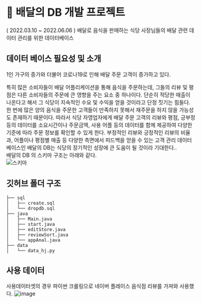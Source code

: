 # 🍕 배달의 DB 개발 프로젝트

( 2022.03.10 ~ 2022.06.06 )
배달로 음식을 판매하는 식당 사장님들의 배달 관련 데이터 관리를 위한 데이터베이스 <br>

## 데이터 베이스 필요성 및 소개
1인 가구의 증가와 더불어 코로나19로 인해 배달 주문 고객이 증가하고 있다. <br>
 
특히 많은 소비자들이 배달 어플리케이션을 통해 음식을 주문하는데, 그들의 리뷰 및 평점은 다른 소비자들의 주문에 큰 영향을 주는 요소 중 하나이다. 
단순히 적당한 매출이 나온다고 해서 그 식당이 지속적인 수요 및 수익을 얻을 것이라고  단정 짓기는 힘들다. 한 번에 많은 양의 음식을 주문한 고객들이 만족하지 못해서  재주문을 하지  않을 가능성도 존재하기 때문이다. 따라서 식당 자영업자에게 배달 주문 고객의 리뷰와 평점, 긍부정 등의 데이터를 소요시간이나 주문금액, 사용 어플 등의 데이터를 함께 제공하여 다양한 기준에 따라 주문 정보를 확인할 수 있게 한다.  부정적인 리뷰와 긍정적인 리뷰의 비율과, 어플이나 평점별 매출 등 다양한 측면에서 피드백을 얻을 수 있는 고객 관리 데이터베이스인 배달의 DB는 식당의 장기적인 성장에 큰 도움이 될 것이라 기대한다..<br>
배달의 DB 의 스키마 구조는 아래와 같다.<br>
![스키마](https://user-images.githubusercontent.com/79091824/172760761-54fae1b5-1adf-4260-80a8-4977200c8cb2.PNG)

## 깃허브 폴더 구조

```DBDBdeep
├── sql
│   ├── create.sql
│   └── dropdb.sql
├── java
│   ├── Main.java
│   ├── start.java
│   ├── editStore.java
│   ├── reviewSort.java
│   └── appAnal.java
├── data
│   └── data_hj.py
```

## 사용 데이터
사용데이터셋의 경우 파이썬 크롤링으로 네이버 플레이스 음식점 리뷰를 가져와 사용했다.
![image](https://user-images.githubusercontent.com/79091824/172761045-3427b1f8-73ef-4a5e-a2d5-7713167db0fe.png)<br>
